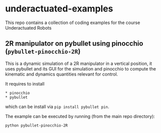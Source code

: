 # underactuated-examples
This repo contains a collection of coding examples for the course Underactuated Robots

## 2R manipulator on pybullet using pinocchio (`pybullet-pinocchio-2R`)

This is a dynamic simulation of a 2R manipulator in a vertical position, it uses pybullet and its GUI for the simulation and pinocchio to compute the kinematic and dynamics quantities relevant for control.

It requires to install 
```
* pinocchio
* pybullet
```
which can be install via `pip install pybullet pin`.

The example can be executed by running (from the main repo directory):
```
python pybullet-pinocchio-2R
```
